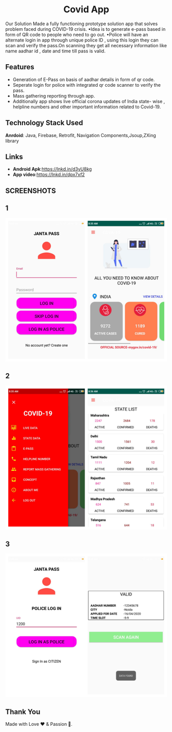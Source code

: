 <h1 align="center"> Covid App</h1>
Our Solution 
Made a fully functioning prototype solution app that solves problem faced during COVID-19 crisis.
•Idea is to generate e-pass based in form of QR code to people who need to go out.
•Police will have an alternate login in app through unique police ID , using this login they can scan and verify the pass.On scanning they get all necessary information like name aadhar id , date and time till pass is valid. 

## Features
<ul>
 <li>Generation of E-Pass on basis of aadhar details in form of qr code.</li>
<li>Seperate login for police with integrated qr code scanner to verify the pass.</li>
<li>Mass gathering reporting through app. </li>
<li>Additionally app shows live official corona updates of India state- wise , helpline numbers and other important information related to Covid-19.</li>
</li>
</ul>

## Technology Stack Used
 **Anrdoid**: Java, Firebase, Retrofit, Navigation Components,Jsoup,ZXing library

## Links
- **Android Apk**:https://lnkd.in/d3yU8kg 
- **App video**:https://lnkd.in/dpx7xf2

## SCREENSHOTS
  ## 1
  <img src="image1.jpg" width="900"   title="IMAGE 1">
  
  
  
  
   ## 2
  <img src="image2.jpg" width="700" title="IMAGE 2">
  
  
  
  
  
   ## 3
  <img src="image3.jpg" width="700"  title="IMAGE 3">


## **Thank You**
Made with Love ❤️️  &  Passion 🙏.
